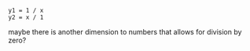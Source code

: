 ```desmos-graph
y1 = 1 / x
y2 = x / 1
```
maybe there is another dimension to numbers that allows for division by zero?